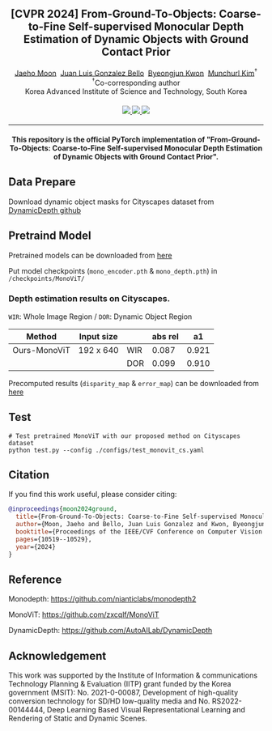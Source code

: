 <div align="center">
<h2>[CVPR 2024] From-Ground-To-Objects: Coarse-to-Fine Self-supervised Monocular Depth Estimation of Dynamic Objects with Ground Contact Prior
</h2>

<div>    
    <a href='https://sites.google.com/view/jaehomoon/' target='_blank'>Jaeho Moon</a>&nbsp;
    <a href='https://sites.google.com/view/juan-luis-gb' target='_blank'>Juan Luis Gonzalez Bello</a>&nbsp;
    <a href='https://www.viclab.kaist.ac.kr/' target='_blank'>Byeongjun Kwon</a>&nbsp;
    <a href='https://www.viclab.kaist.ac.kr/' target='_blank'>Munchurl Kim</a><sup>†</sup>
</div>
<div>
    <sup>†</sup>Co-corresponding author</span>
</div>
<div>
    Korea Advanced Institute of Science and Technology, South Korea
</div>

<div>
    <h4 align="center">
        <a href="https://kaist-viclab.github.io/From_Ground_To_Objects_site/" target='_blank'>
        <img src="https://img.shields.io/badge/🐳-Project%20Page-blue">
        </a>
        <a href="https://arxiv.org/abs/2312.10118" target='_blank'>
        <img src="https://img.shields.io/badge/arXiv-2312.10118-b31b1b.svg">
        </a>
        <a href="https://youtu.be/-pOJ1g01G6o?si=De4mXRqFK-ClzaWR" target='_blank'>
        <img src="https://img.shields.io/badge/Demo%20Video-%23FF0000.svg?logo=YouTube&logoColor=white">
        </a>
    </h4>
</div>

---

<div align="center">
    <h4>
        This repository is the official PyTorch implementation of "From-Ground-To-Objects: Coarse-to-Fine Self-supervised Monocular Depth Estimation of Dynamic Objects with Ground Contact Prior".
    </h4>
</div>
</div>


## Data Prepare

Download dynamic object masks for Cityscapes dataset from [DynamicDepth github](https://github.com/AutoAILab/DynamicDepth)


## Pretraind Model

Pretrained models can be downloaded from [here](https://drive.google.com/drive/folders/1C9SHo3_sRe1OYBREKhxXsDCosuXGZNK6?usp=drive_link)

Put model checkpoints (`mono_encoder.pth` & `mono_depth.pth`) in `/checkpoints/MonoViT/`


### Depth estimation results on Cityscapes.

`WIR`: Whole Image Region / `DOR`: Dynamic Object Region

| Method       | Input size |     | abs rel | a1    | 
|--------------|------------|-----|---------|-------|
| Ours-MonoViT | 192 x 640  | WIR | 0.087   | 0.921 | 
|              |            | DOR | 0.099   | 0.910 | 

Precomputed results (`disparity_map` & `error_map`) can be downloaded from [here](https://drive.google.com/drive/folders/1hlEcE_AcRWhREth0tTj8a06u0XXS7J_g?usp=drive_link)


## Test

```
# Test pretrained MonoViT with our proposed method on Cityscapes dataset
python test.py --config ./configs/test_monovit_cs.yaml
```






## Citation

If you find this work useful, please consider citing:
```BibTex
@inproceedings{moon2024ground,
  title={From-Ground-To-Objects: Coarse-to-Fine Self-supervised Monocular Depth Estimation of Dynamic Objects with Ground Contact Prior},
  author={Moon, Jaeho and Bello, Juan Luis Gonzalez and Kwon, Byeongjun and Kim, Munchurl},
  booktitle={Proceedings of the IEEE/CVF Conference on Computer Vision and Pattern Recognition},
  pages={10519--10529},
  year={2024}
}
```


## Reference

Monodepth: https://github.com/nianticlabs/monodepth2

MonoViT: https://github.com/zxcqlf/MonoViT

DynamicDepth: https://github.com/AutoAILab/DynamicDepth

## Acknowledgement

This work was supported by the Institute of Information & communications Technology Planning & Evaluation (IITP) grant funded by the Korea government (MSIT): No. 2021-0-00087, Development of high-quality conversion technology for SD/HD low-quality media and No. RS2022-00144444, Deep Learning Based Visual Representational Learning and Rendering of Static and Dynamic Scenes.